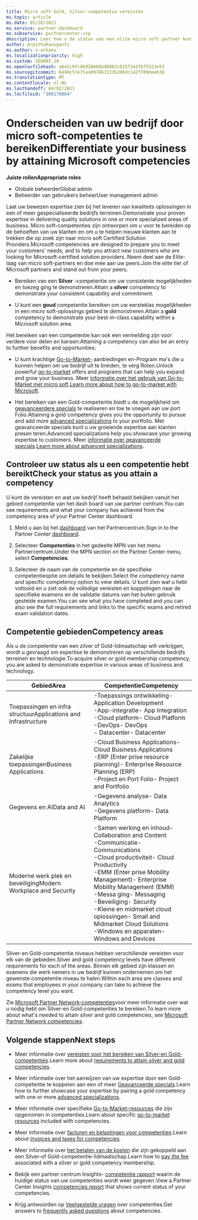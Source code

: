 ```yaml
---
title: Micro soft Gold, Silver-competentie vereisten
ms.topic: article
ms.date: 01/26/2021
ms.service: partner-dashboard
ms.subservice: partnercenter-csp
description: Leer hoe u de status van een elite micro soft partner kunt verdienen en nieuwe klanten kunt aantrekken door aan competentie vereisten te voldoen om Gold-en Silver-lidmaatschaps niveaus te verdienen.
author: ArpithaKanuganti
ms.author: v-arkanu
ms.localizationpriority: high
ms.custom: SEOMAY.20
ms.openlocfilehash: a642c9fc8b920668bd6883c01573e5fbf5523e53
ms.sourcegitcommit: 6498c57e75aa097861523b206dc142f789deeb36
ms.translationtype: MT
ms.contentlocale: nl-NL
ms.lasthandoff: 04/02/2021
ms.locfileid: "106178864"
---
```

# <a name="differentiate-your-business-by-attaining-microsoft-competencies"></a><span data-ttu-id="2ea72-103">Onderscheiden van uw bedrijf door micro soft-competenties te bereiken</span><span class="sxs-lookup"><span data-stu-id="2ea72-103">Differentiate your business by attaining Microsoft competencies</span></span>

<span data-ttu-id="2ea72-104">**Juiste rollen**</span><span class="sxs-lookup"><span data-stu-id="2ea72-104">**Appropriate roles**</span></span>

- <span data-ttu-id="2ea72-105">Globale beheerder</span><span class="sxs-lookup"><span data-stu-id="2ea72-105">Global admin</span></span>
- <span data-ttu-id="2ea72-106">Beheerder van gebruikers beheer</span><span class="sxs-lookup"><span data-stu-id="2ea72-106">User management admin</span></span>

<span data-ttu-id="2ea72-107">Laat uw bewezen expertise zien bij het leveren van kwaliteits oplossingen in een of meer gespecialiseerde bedrijfs terreinen.</span><span class="sxs-lookup"><span data-stu-id="2ea72-107">Demonstrate your proven expertise in delivering quality solutions in one or more specialized areas of business.</span></span> <span data-ttu-id="2ea72-108">Micro soft-competenties zijn ontworpen om u voor te bereiden op de behoeften van uw klanten en om u te helpen nieuwe klanten aan te trekken die op zoek zijn naar micro soft Certified Solution Providers.</span><span class="sxs-lookup"><span data-stu-id="2ea72-108">Microsoft competencies are designed to prepare you to meet your customers' needs, and to help you attract new customers who are looking for Microsoft-certified solution providers.</span></span> <span data-ttu-id="2ea72-109">Neem deel aan de Elite-laag van micro soft-partners en doe mee aan uw peers.</span><span class="sxs-lookup"><span data-stu-id="2ea72-109">Join the elite tier of Microsoft partners and stand out from your peers.</span></span>

- <span data-ttu-id="2ea72-110">Bereiken van een **Silver** -competentie om uw consistente mogelijkheden en toezeg ging te demonstreren.</span><span class="sxs-lookup"><span data-stu-id="2ea72-110">Attain a **silver** competency to demonstrate your consistent capability and commitment.</span></span>

- <span data-ttu-id="2ea72-111">U kunt een **goud** competentie bereiken om uw eersteklas mogelijkheden in een micro soft-oplossings gebied te demonstreren.</span><span class="sxs-lookup"><span data-stu-id="2ea72-111">Attain a **gold** competency to demonstrate your best-in-class capability within a Microsoft solution area.</span></span>

<span data-ttu-id="2ea72-112">Het bereiken van een competentie kan ook een vermelding zijn voor verdere voor delen en kansen:</span><span class="sxs-lookup"><span data-stu-id="2ea72-112">Attaining a competency can also be an entry to further benefits and opportunities:</span></span>

- <span data-ttu-id="2ea72-113">U kunt krachtige [Go-to-Market-](mpn-learn-about-go-to-market-benefits.md) aanbiedingen en-Program ma's die u kunnen helpen om uw bedrijf uit te breiden, te verg Roten.</span><span class="sxs-lookup"><span data-stu-id="2ea72-113">Unlock powerful [go-to-market](mpn-learn-about-go-to-market-benefits.md) offers and programs that can help you expand and grow your business.</span></span> <span data-ttu-id="2ea72-114">Meer [informatie over het gebruik van Go-to-Market met micro soft](https://partner.microsoft.com/solutions/go-to-market).</span><span class="sxs-lookup"><span data-stu-id="2ea72-114">[Learn more about how to go-to-market with Microsoft](https://partner.microsoft.com/solutions/go-to-market).</span></span>

- <span data-ttu-id="2ea72-115">Het bereiken van een Gold-competentie biedt u de mogelijkheid om [geavanceerdere specials](advanced-specializations.md) te realiseren en toe te voegen aan uw port Folio.</span><span class="sxs-lookup"><span data-stu-id="2ea72-115">Attaining a gold competency gives you the opportunity to pursue and add more [advanced specializations](advanced-specializations.md) to your portfolio.</span></span> <span data-ttu-id="2ea72-116">Met geavanceerde specials kunt u uw groeiende expertise aan klanten presen teren.</span><span class="sxs-lookup"><span data-stu-id="2ea72-116">Advanced specializations help you showcase your growing expertise to customers.</span></span> <span data-ttu-id="2ea72-117">Meer [informatie over geavanceerde specials](https://partner.microsoft.com/membership/advanced-specialization).</span><span class="sxs-lookup"><span data-stu-id="2ea72-117">[Learn more about advanced specializations](https://partner.microsoft.com/membership/advanced-specialization).</span></span>

## <a name="check-your-status-as-you-attain-a-competency"></a><span data-ttu-id="2ea72-118">Controleer uw status als u een competentie hebt bereikt</span><span class="sxs-lookup"><span data-stu-id="2ea72-118">Check your status as you attain a competency</span></span>

<span data-ttu-id="2ea72-119">U kunt de vereisten en wat uw bedrijf heeft behaald bekijken vanuit het gebied competentie van het dash board van uw partner centrum.</span><span class="sxs-lookup"><span data-stu-id="2ea72-119">You can see requirements and what your company has achieved from the competency area of your Partner Center dashboard.</span></span>

1. <span data-ttu-id="2ea72-120">Meld u aan bij het [dashboard](https://partner.microsoft.com/dashboard/home) van het Partnercentrum.</span><span class="sxs-lookup"><span data-stu-id="2ea72-120">Sign in to the Partner Center [dashboard](https://partner.microsoft.com/dashboard/home).</span></span>

2. <span data-ttu-id="2ea72-121">Selecteer **Competenties** in het gedeelte MPN van het menu Partnercentrum.</span><span class="sxs-lookup"><span data-stu-id="2ea72-121">Under the MPN section on the Partner Center menu, select **Competencies**.</span></span>

3. <span data-ttu-id="2ea72-122">Selecteer de naam van de competentie en de specifieke competentieoptie om details te bekijken.</span><span class="sxs-lookup"><span data-stu-id="2ea72-122">Select the competency name and specific competency option to view details.</span></span> <span data-ttu-id="2ea72-123">U kunt zien wat u hebt voltooid en u ziet ook de volledige vereisten en koppelingen naar de specifieke examens en de validatie datums van het buiten gebruik gestelde examen.</span><span class="sxs-lookup"><span data-stu-id="2ea72-123">You can see what you have completed and you can also see the full requirements and links to the specific exams and retired exam validation dates.</span></span>

## <a name="competency-areas"></a><span data-ttu-id="2ea72-124">Competentie gebieden</span><span class="sxs-lookup"><span data-stu-id="2ea72-124">Competency areas</span></span>

<span data-ttu-id="2ea72-125">Als u de competentie van een zilver of Gold-lidmaatschap wilt verkrijgen, wordt u gevraagd om expertise te demonstreren op verschillende bedrijfs terreinen en technologie.</span><span class="sxs-lookup"><span data-stu-id="2ea72-125">To acquire silver or gold membership competency, you are asked to demonstrate expertise in various areas of business and technology.</span></span>

|<span data-ttu-id="2ea72-126">**Gebied**</span><span class="sxs-lookup"><span data-stu-id="2ea72-126">**Area**</span></span>            |<span data-ttu-id="2ea72-127">**Competentie**</span><span class="sxs-lookup"><span data-stu-id="2ea72-127">**Competency**</span></span>                    |
|--------------------|--------------------------------|
|<span data-ttu-id="2ea72-128">Toepassingen en infra structuur</span><span class="sxs-lookup"><span data-stu-id="2ea72-128">Applications and Infrastructure</span></span>| <span data-ttu-id="2ea72-129">-Toepassings ontwikkeling</span><span class="sxs-lookup"><span data-stu-id="2ea72-129">- Application Development</span></span><br/> <span data-ttu-id="2ea72-130">-App-integratie</span><span class="sxs-lookup"><span data-stu-id="2ea72-130">- App Integration</span></span><br/> <span data-ttu-id="2ea72-131">-Cloud platform</span><span class="sxs-lookup"><span data-stu-id="2ea72-131">- Cloud Platform</span></span><br/> <span data-ttu-id="2ea72-132">-DevOps</span><span class="sxs-lookup"><span data-stu-id="2ea72-132">- DevOps</span></span><br/> <span data-ttu-id="2ea72-133">- Datacenter</span><span class="sxs-lookup"><span data-stu-id="2ea72-133">- Datacenter</span></span> |
|<span data-ttu-id="2ea72-134">Zakelijke toepassingen</span><span class="sxs-lookup"><span data-stu-id="2ea72-134">Business Applications</span></span> | <span data-ttu-id="2ea72-135">-Cloud Business Applications</span><span class="sxs-lookup"><span data-stu-id="2ea72-135">- Cloud Business Applications</span></span></br> <span data-ttu-id="2ea72-136">-ERP (Enter prise resource planning)</span><span class="sxs-lookup"><span data-stu-id="2ea72-136">- Enterprise Resource Planning (ERP)</span></span></br> <span data-ttu-id="2ea72-137">-Project en Port Folio</span><span class="sxs-lookup"><span data-stu-id="2ea72-137">- Project and Portfolio</span></span> |
|<span data-ttu-id="2ea72-138">Gegevens en AI</span><span class="sxs-lookup"><span data-stu-id="2ea72-138">Data and AI</span></span>| <span data-ttu-id="2ea72-139">-Gegevens analyse</span><span class="sxs-lookup"><span data-stu-id="2ea72-139">- Data Analytics</span></span><br/> <span data-ttu-id="2ea72-140">-Gegevens platform</span><span class="sxs-lookup"><span data-stu-id="2ea72-140">- Data Platform</span></span> |
|<span data-ttu-id="2ea72-141">Moderne werk plek en beveiliging</span><span class="sxs-lookup"><span data-stu-id="2ea72-141">Modern Workplace and Security</span></span> | <span data-ttu-id="2ea72-142">-Samen werking en inhoud</span><span class="sxs-lookup"><span data-stu-id="2ea72-142">- Collaboration and Content</span></span><br/> <span data-ttu-id="2ea72-143">-Communicatie</span><span class="sxs-lookup"><span data-stu-id="2ea72-143">- Communications</span></span><br/> <span data-ttu-id="2ea72-144">-Cloud productiviteit</span><span class="sxs-lookup"><span data-stu-id="2ea72-144">- Cloud Productivity</span></span><br/> <span data-ttu-id="2ea72-145">-EMM (Enter prise Mobility Management)</span><span class="sxs-lookup"><span data-stu-id="2ea72-145">- Enterprise Mobility Management (EMM)</span></span><br/> <span data-ttu-id="2ea72-146">-Messa ging</span><span class="sxs-lookup"><span data-stu-id="2ea72-146">- Messaging</span></span><br/> <span data-ttu-id="2ea72-147">-Beveiliging</span><span class="sxs-lookup"><span data-stu-id="2ea72-147">- Security</span></span><br/> <span data-ttu-id="2ea72-148">-Kleine en midmarket cloud oplossingen</span><span class="sxs-lookup"><span data-stu-id="2ea72-148">- Small and Midmarket Cloud Solutions</span></span><br/> <span data-ttu-id="2ea72-149">-Windows en apparaten</span><span class="sxs-lookup"><span data-stu-id="2ea72-149">- Windows and Devices</span></span> |

<span data-ttu-id="2ea72-150">Silver-en Gold-competentie niveaus hebben verschillende vereisten voor elk van de gebieden.</span><span class="sxs-lookup"><span data-stu-id="2ea72-150">Silver and gold competency levels have different requirements for each of the areas.</span></span> <span data-ttu-id="2ea72-151">Binnen elk gebied zijn klassen en examens die werk nemers in uw bedrijf kunnen ondernemen om het gewenste competentie niveau te halen.</span><span class="sxs-lookup"><span data-stu-id="2ea72-151">Within each area are classes and exams that employees in your company can take to achieve the competency level you want.</span></span> 

<span data-ttu-id="2ea72-152">Zie [Microsoft Partner Network-competenties](https://partner.microsoft.com/membership/competencies)voor meer informatie over wat u nodig hebt om Silver-en Gold-competenties te bereiken.</span><span class="sxs-lookup"><span data-stu-id="2ea72-152">To learn more about what's needed to attain silver and gold competencies, see [Microsoft Partner Network competencies](https://partner.microsoft.com/membership/competencies).</span></span>

## <a name="next-steps"></a><span data-ttu-id="2ea72-153">Volgende stappen</span><span class="sxs-lookup"><span data-stu-id="2ea72-153">Next steps</span></span>

- <span data-ttu-id="2ea72-154">Meer informatie over [vereisten voor het bereiken van Silver-en Gold-competenties](https://partner.microsoft.com/membership/competencies).</span><span class="sxs-lookup"><span data-stu-id="2ea72-154">Learn more about [requirements to attain silver and gold competencies](https://partner.microsoft.com/membership/competencies).</span></span>

- <span data-ttu-id="2ea72-155">Meer informatie over het aanwijzen van uw expertise door een Gold-competentie te koppelen aan een of meer [Geavanceerde specials](advanced-specializations.md).</span><span class="sxs-lookup"><span data-stu-id="2ea72-155">Learn how to further showcase your expertise by pairing a gold competency with one or more [advanced specializations](advanced-specializations.md).</span></span>

- <span data-ttu-id="2ea72-156">Meer informatie over specifieke [Go-to-Market-resources](mpn-learn-about-go-to-market-benefits.md) die zijn opgenomen in competenties.</span><span class="sxs-lookup"><span data-stu-id="2ea72-156">Learn about specific [go-to-market resources](mpn-learn-about-go-to-market-benefits.md) included with competencies.</span></span>

- <span data-ttu-id="2ea72-157">Meer informatie over [facturen en belastingen voor competenties](mpn-view-print-maps-invoice.md).</span><span class="sxs-lookup"><span data-stu-id="2ea72-157">Learn about [invoices and taxes for competencies](mpn-view-print-maps-invoice.md).</span></span>

- <span data-ttu-id="2ea72-158">Meer informatie over [het betalen van de kosten](mpn-pay-fee-silver-gold-competency.md) die zijn gekoppeld aan een Silver-of Gold-competentie-lidmaatschap.</span><span class="sxs-lookup"><span data-stu-id="2ea72-158">Learn how to [pay the fee](mpn-pay-fee-silver-gold-competency.md) associated with a silver or gold competency membership.</span></span>

- <span data-ttu-id="2ea72-159">Bekijk een partner centrum Insights- [competentie rapport](pci-competencies-report.md) waarin de huidige status van uw competenties wordt weer gegeven.</span><span class="sxs-lookup"><span data-stu-id="2ea72-159">View a Partner Center Insights [competencies report](pci-competencies-report.md) that shows current status of your competencies.</span></span>

- <span data-ttu-id="2ea72-160">Krijg antwoorden op [Veelgestelde vragen](competencies-faq.md) over competenties.</span><span class="sxs-lookup"><span data-stu-id="2ea72-160">Get answers to [frequently asked questions](competencies-faq.md) about competencies.</span></span>
